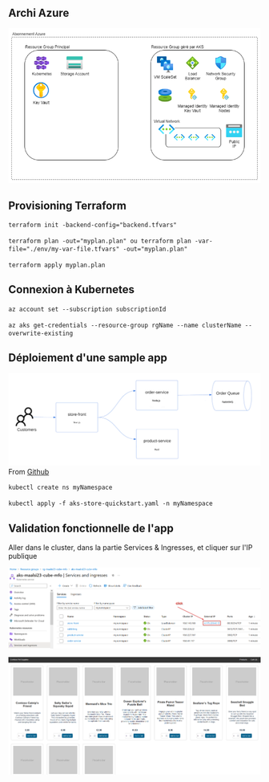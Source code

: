 Archi Azure
---
![Screenshot](aks-cluster-archi.png)

Provisioning Terraform
---
```
terraform init -backend-config="backend.tfvars"

terraform plan -out="myplan.plan" ou terraform plan -var-file="./env/my-var-file.tfvars" -out="myplan.plan"

terraform apply myplan.plan
```

Connexion à Kubernetes
---
```
az account set --subscription subscriptionId

az aks get-credentials --resource-group rgName --name clusterName --overwrite-existing
```

Déploiement d'une sample app
---
![Screenshot](aks-store-architecture.png)
From [Github](https://github.com/Azure-Samples/aks-store-demo)

```
kubectl create ns myNamespace

kubectl apply -f aks-store-quickstart.yaml -n myNamespace
```

Validation fonctionnelle de l'app
---
Aller dans le cluster, dans la partie Services & Ingresses, et cliquer sur l'IP publique

![Screenshot](launch_app.png)

![Screenshot](sample_app.png)
